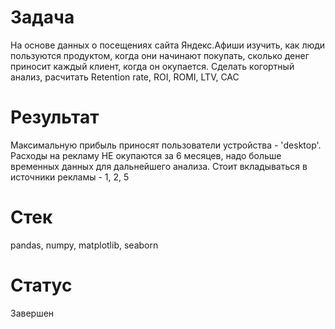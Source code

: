 # Задача
На основе данных о посещениях сайта Яндекс.Афиши изучить, 
как люди пользуются продуктом, когда они начинают покупать, 
сколько денег приносит каждый клиент, когда он окупается. 
Сделать когортный анализ, расчитать Retention rate, ROI, ROMI, LTV, CAC

# Результат
Максимальную прибыль приносят пользователи устройства - 'desktop'.  
Расходы на рекламу НЕ окупаются за 6 месяцев, надо больше временных данных для дальнейшего анализа.
Стоит вкладываться в источники рекламы - 1, 2, 5

# Стек
pandas, numpy, matplotlib, seaborn

# Статус
Завершен

